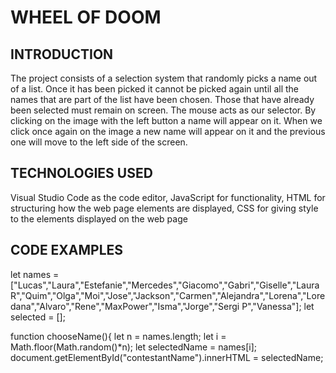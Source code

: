 # WHEEL OF DOOM
## INTRODUCTION 
The project consists of a selection system that randomly picks a name out of a list. Once it has been picked it cannot be picked again until all the names that are part of the list have been chosen. Those that have already been selected must remain on screen. The mouse acts as our selector. By clicking on the image with the left button a name will appear on it. When we click once again on the image a new name will appear on it and the previous one will move to the left side of the screen.   
## TECHNOLOGIES USED
Visual Studio Code as the code editor, JavaScript for functionality, HTML for structuring how the web page elements are displayed, CSS for giving style to the elements displayed on the web page
## CODE EXAMPLES
let names = ["Lucas","Laura","Estefanie","Mercedes","Giacomo","Gabri","Giselle","Laura R","Quim","Olga","Moi","Jose","Jackson","Carmen","Alejandra","Lorena","Loredana","Alvaro","Rene","MaxPower","Isma","Jorge","Sergi P","Vanessa"];
let selected = [];

function chooseName(){
    let n = names.length;
    let i = Math.floor(Math.random()*n);
    let selectedName = names[i];
    document.getElementById("contestantName").innerHTML = selectedName;
